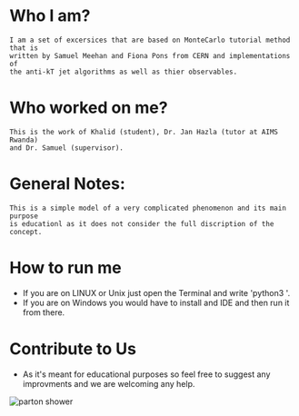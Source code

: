 # Who I am? 
	I am a set of excersices that are based on MonteCarlo tutorial method that is
	written by Samuel Meehan and Fiona Pons from CERN and implementations of 
	the anti-kT jet algorithms as well as thier observables.
# Who worked on me?
	This is the work of Khalid (student), Dr. Jan Hazla (tutor at AIMS Rwanda) 
	and Dr. Samuel (supervisor). 
# General Notes:
	This is a simple model of a very complicated phenomenon and its main purpose
	is educationl as it does not consider the full discription of the concept. 
# How to run me
* If you are on LINUX or Unix just open the Terminal and write 'python3 <the name of the file>'.
* If you are on Windows you would have to install and IDE and then run it from there. 
# Contribute to Us
* As it's meant for educational purposes so feel free to suggest any improvments and we are welcoming any help. 

![parton shower](/home/khalid/JetProject/Gallery/partonshower.png)